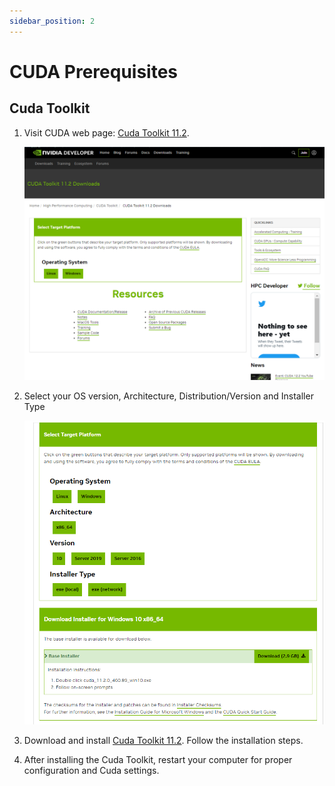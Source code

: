 ```yaml
---
sidebar_position: 2
---
```


# CUDA Prerequisites

## Cuda Toolkit

1. Visit CUDA web page: [Cuda Toolkit 11.2](https://developer.nvidia.com/cuda-11.2.0-download-archive).

    ![Cuda download](./img/cuda-download0.png)

2. Select your OS version, Architecture, Distribution/Version and Installer Type

    ![Cuda download](./img/cuda-download.png)

3. Download and install [Cuda Toolkit 11.2](https://developer.nvidia.com/cuda-11.2.0-download-archive). Follow the installation steps.

4. After installing the Cuda Toolkit, restart your computer for proper configuration and Cuda settings.
